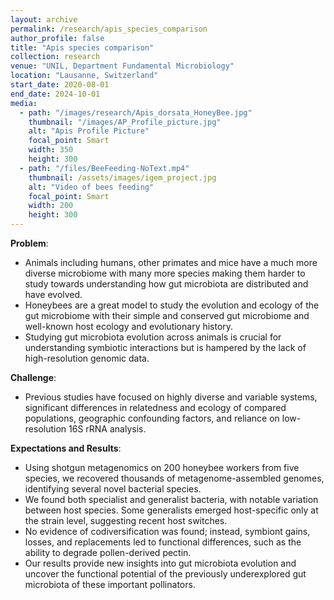 ```yaml
---
layout: archive
permalink: /research/apis_species_comparison
author_profile: false
title: "Apis species comparison"
collection: research
venue: "UNIL, Department Fundamental Microbiology"
location: "Lausanne, Switzerland"
start_date: 2020-08-01
end_date: 2024-10-01
media:
  - path: "/images/research/Apis_dorsata_HoneyBee.jpg"
    thumbnail: "/images/AP_Profile_picture.jpg"
    alt: "Apis Profile Picture"
    focal_point: Smart
    width: 350
    height: 300
  - path: "/files/BeeFeeding-NoText.mp4"
    thumbnail: /assets/images/igem_project.jpg
    alt: "Video of bees feeding"
    focal_point: Smart
    width: 200
    height: 300
---
```


**Problem**: 
  * Animals including humans, other primates and mice have a much more diverse microbiome with many more species making them harder to study towards understanding how gut microbiota are distributed and have evolved. 
  * Honeybees are a great model to study the evolution and ecology of the gut microbiome with their simple and conserved gut microbiome and well-known host ecology and evolutionary history.
  * Studying gut microbiota evolution across animals is crucial for understanding symbiotic interactions but is hampered by the lack of high-resolution genomic data.

**Challenge**:
  * Previous studies have focused on highly diverse and variable systems, significant differences in relatedness and ecology of compared populations, geographic confounding factors, and reliance on low-resolution 16S rRNA analysis.

**Expectations and Results**:
  * Using shotgun metagenomics on 200 honeybee workers from five species, we recovered thousands of metagenome-assembled genomes, identifying several novel bacterial species.
  *  We found both specialist and generalist bacteria, with notable variation between host species. Some generalists emerged host-specific only at the strain level, suggesting recent host switches. 
  *  No evidence of codiversification was found; instead, symbiont gains, losses, and replacements led to functional differences, such as the ability to degrade pollen-derived pectin.
  *   Our results provide new insights into gut microbiota evolution and uncover the functional potential of the previously underexplored gut microbiota of these important pollinators.

